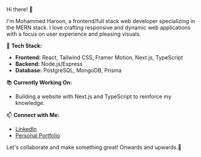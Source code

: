 
 Hi there! 👋

I'm Mohammed Haroon, a frontend/full stack web developer specializing in the MERN stack. I love crafting responsive and dynamic web applications with a focus on user experience and pleasing visuals.

🔧 **Tech Stack:**
- **Frontend:** React, Tailwind CSS, Framer Motion, Next.js, TypeScript
- **Backend:** Node.js/Express
- **Database:** PostgreSQL, MongoDB, Prisma

📚 **Currently Working On:**
- Building a website with Next.js and TypeScript to reinforce my knowledge.


📫 **Connect with Me:**
- [LinkedIn](https://www.linkedin.com/in/mharoon2595/)
- [Personal Portfolio](https://harooncodes.vercel.app/)



Let's collaborate and make something great!
Onwards and upwards.🚀
